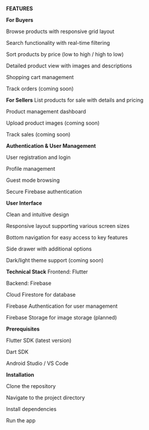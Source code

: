 **FEATURES**


**For Buyers**

Browse products with responsive grid layout

Search functionality with real-time filtering

Sort products by price (low to high / high to low)

Detailed product view with images and descriptions

Shopping cart management

Track orders (coming soon)


**For Sellers**
List products for sale with details and pricing

Product management dashboard

Upload product images (coming soon)

Track sales (coming soon)


**Authentication & User Management**

User registration and login

Profile management

Guest mode browsing

Secure Firebase authentication


**User Interface**

Clean and intuitive design

Responsive layout supporting various screen sizes

Bottom navigation for easy access to key features

Side drawer with additional options

Dark/light theme support (coming soon)


**Technical Stack**
Frontend: Flutter

Backend: Firebase

Cloud Firestore for database

Firebase Authentication for user management

Firebase Storage for image storage (planned)


**Prerequisites**

Flutter SDK (latest version)

Dart SDK

Android Studio / VS Code


**Installation**

Clone the repository

Navigate to the project directory

Install dependencies

Run the app

